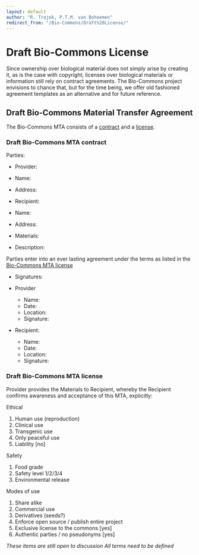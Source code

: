 ```yaml
---
layout: default
author: "R. Trojok, P.T.M. van Boheemen"
redirect_from: "/Bio-Commons/Draft%20License/"
---
```


# Draft Bio-Commons License

Since ownership over biological material does not simply arise by creating it, as is the case with copyright, licenses over biological materials or information still rely on contract agreements. The Bio-Commons project envisions to chance that, but for the time being, we offer old fashioned agreement templates as an alternative and for future reference.

## Draft Bio-Commons Material Transfer Agreement 

The Bio-Commons MTA consists of a [contract](#contract) and a [license](#License).

### Draft Bio-Commons MTA <a name="Contract"></a>contract

Parties:

-	Provider:
 - Name: 
 - Address:
 
-	Recipient: 
 - Name:
 - Address:

- Materials:
 - Description:

Parties enter into an ever lasting agreement under the terms as listed in the [Bio-Commons MTA license](#License)

- Signatures:
 - Provider   
    - Name:
    - Date:
    - Location:
    - Signature:

 - Recipient:
    - Name:
    - Date:
    - Location:
    - Signature:

### Draft Bio-Commons MTA <a name="License"></a>license

Provider provides the Materials to Recipient, whereby the Recipient confirms awareness and acceptance of this MTA, explicitly: 

Ethical
 1. Human use (reproduction)
 2. Clinical use
 3. Transgenic use
 4. Only peaceful use
 5. Liability [no]

Safety
 1. Food grade
 2. Safety level 1/2/3/4
 3. Environmental release

Modes of use
 1. Share alike
 2. Commercial use
 3. Derivatives (seeds?)
 4. Enforce open source / publish entire project
 5. Exclusive license to the commons [yes]
 6. Authentic parties / no pseudonyms [yes]

*These items are still open to discussion*
*All terms need to be defined*
